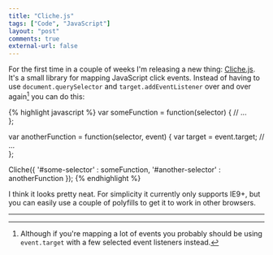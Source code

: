 ```yaml
---
title: "Cliche.js"
tags: ["Code", "JavaScript"]
layout: "post"
comments: true
external-url: false
---
```


For the first time in a couple of weeks I'm releasing a new thing: [Cliche.js](https://github.com/gummesson/cliche.js). It's a small library for mapping JavaScript click events. Instead of having to use `document.querySelector` and `target.addEventListener` over and over again[^1] you can do this:

{% highlight javascript %}
var someFunction = function(selector) {
  // ...  
};

var anotherFunction = function(selector, event) {
  var target = event.target;
  // ...  
};

Cliche({
  '#some-selector'    : someFunction,
  '#another-selector' : anotherFunction
});
{% endhighlight %}

I think it looks pretty neat. For simplicity it currently only supports IE9+, but you can easily use a couple of polyfills to get it to work in other browsers.

* * *

[^1]: Although if you're mapping a lot of events you probably should be using `event.target` with a few selected event listeners instead.
